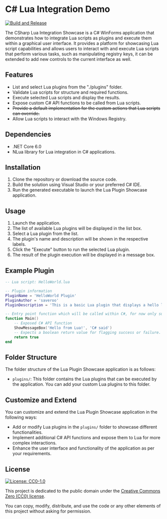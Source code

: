﻿# C# Lua Integration Demo

[![Build and Release](https://github.com/saveroo/csharp-lua-integration/actions/workflows/build.yml/badge.svg)](https://github.com/saveroo/csharp-lua-integration/actions/workflows/build.yml)

The CSharp Lua Integration Showcase is a C# WinForms application that demonstrates how to integrate Lua scripts as plugins and execute them within a graphical user interface. It provides a platform for showcasing Lua script capabilities and allows users to interact with and execute Lua scripts that perform various tasks, such as manipulating registry keys, it can be extended to add new controls to the current interface as well.

## Features

- List and select Lua plugins from the "./plugins" folder.
- Validate Lua scripts for structure and required functions.
- Execute selected Lua scripts and display the results.
- Expose custom C# API functions to be called from Lua scripts.
- <del>Provide a default implementation for the custom actions that Lua scripts can override.</del>
- Allow Lua scripts to interact with the Windows Registry.

## Dependencies

- .NET Core 6.0
- NLua library for Lua integration in C# applications.

## Installation

1. Clone the repository or download the source code.
2. Build the solution using Visual Studio or your preferred C# IDE.
3. Run the generated executable to launch the Lua Plugin Showcase application.

## Usage

1. Launch the application.
2. The list of available Lua plugins will be displayed in the list box.
3. Select a Lua plugin from the list.
4. The plugin's name and description will be shown in the respective labels.
5. Click the "Execute" button to run the selected Lua plugin.
6. The result of the plugin execution will be displayed in a message box.

## Example Plugin
```lua
-- Lua script: HelloWorld.lua

-- Plugin information
PluginName = 'HelloWorld Plugin'
PluginAuthor = 'saveroo'
PluginDescription = 'This is a basic Lua plugin that displays a hello lua message.'

-- Entry point function which will be called within C#, for now only supports boolean return value for showcase.
function Main()
    -- Exposed C# API function
    ShowMessageBox('Hello from Lua!', 'C# said')
    -- Expects a boolean return value for flagging success or failure.
    return true
end
```

## Folder Structure

The folder structure of the Lua Plugin Showcase application is as follows:

- `plugins/`: This folder contains the Lua plugins that can be executed by the application. You can add your custom Lua plugins to this folder.

## Customize and Extend

You can customize and extend the Lua Plugin Showcase application in the following ways:

- Add or modify Lua plugins in the `plugins/` folder to showcase different functionalities.
- Implement additional C# API functions and expose them to Lua for more complex interactions.
- Enhance the user interface and functionality of the application as per your requirements.

## License
[![License: CC0-1.0](https://licensebuttons.net/l/zero/1.0/80x15.png)](http://creativecommons.org/publicdomain/zero/1.0/)

This project is dedicated to the public domain under the [Creative Commons Zero (CC0) license](https://creativecommons.org/publicdomain/zero/1.0/).

You can copy, modify, distribute, and use the code or any other elements of this project without asking for permission.
